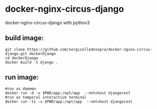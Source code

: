 # docker-nginx-circus-django
docker-nginx-circus-django with python3



## build image:

    git clone https://github.com/sergicolladosopra/docker-nginx-circus-django.git dockerDjango
    cd dockerDjango
    docker build -t django .

## run image:

    #run as daemon
    docker run -d -v $PWD/app:/opt/app  --net=host djangorest
    #run as temporal interactive terminal
    docker run -ti -v $PWD/app:/opt/app  --net=host djangorest
